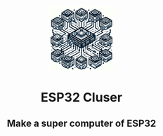 <div align="center">
	<img src="https://github.com/ProgrammerNinja/ESP32_Cluster/blob/main/img/logo15x15.png">
</div>
<h1 align="center">ESP32 Cluser</h1>
<h2 align="center"> Make a super computer of ESP32 </h2>